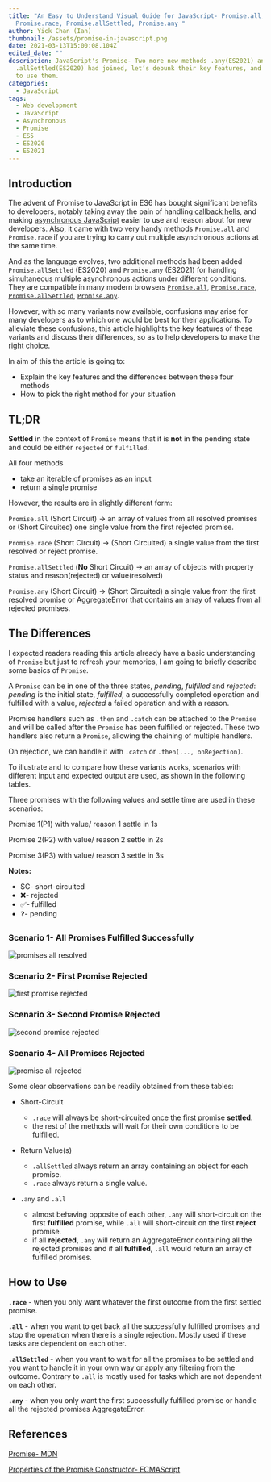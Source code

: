 ```yaml
---
title: "An Easy to Understand Visual Guide for JavaScript- Promise.all,
  Promise.race, Promise.allSettled, Promise.any "
author: Yick Chan (Ian)
thumbnail: /assets/promise-in-javascript.png
date: 2021-03-13T15:00:08.104Z
edited_date: ""
description: JavaScript's Promise- Two more new methods .any(ES2021) and
  .allSettled(ES2020) had joined, let’s debunk their key features, and show how
  to use them.
categories:
  - JavaScript
tags:
  - Web development
  - JavaScript
  - Asynchronous
  - Promise
  - ES5
  - ES2020
  - ES2021
---
```

## Introduction

The advent of Promise to JavaScript in ES6 has bought significant benefits to developers, notably taking away the pain of handling [callback hells](https://www.freecodecamp.org/news/how-to-deal-with-nested-callbacks-and-avoid-callback-hell-1bc8dc4a2012/), and making [asynchronous JavaScript](https://developer.mozilla.org/en-US/docs/Learn/JavaScript/Asynchronous/Introducing) easier to use and reason about for new developers. Also, it came with two very handy methods `Promise.all` and `Promise.race` if you are trying to carry out multiple asynchronous actions at the same time.

And as the language evolves, two additional methods had been added `Promise.allSettled` (ES2020) and `Promise.any` (ES2021) for handling simultaneous multiple asynchronous actions under different conditions. They are compatible in many modern browsers [`Promise.all`](https://caniuse.com/mdn-javascript_builtins_promise_all), [`Promise.race`](https://caniuse.com/mdn-javascript_builtins_promise_race), [`Promise.allSettled`](https://caniuse.com/mdn-javascript_builtins_promise_allsettled), [`Promise.any`](https://caniuse.com/mdn-javascript_builtins_promise_any). 

However, with so many variants now available, confusions may arise for many developers as to which one would be best for their applications. To alleviate these confusions, this article highlights the key features of these variants and discuss their differences, so as to help developers to make the right choice.

In aim of this the article is going to:

* Explain the key features and the differences between these four methods
* How to pick the right method for your situation 

## TL;DR

**Settled** in the context of `Promise` means that it is **not** in the pending state and could be either `rejected` or `fulfilled`.

All four methods 

* take an iterable of promises as an input
* return a single promise

However, the results are in slightly different form:

`Promise.all` (Short Circuit) -> an array of values from all resolved promises or (Short Circuited) one single value from the first rejected promise.

`Promise.race` (Short Circuit) -> (Short Circuited) a single value from the first resolved or reject promise.

`Promise.allSettled` (**No** Short Circuit) -> an array of objects with property status and reason(rejected) or value(resolved)

`Promise.any` (Short Circuit) -> (Short Circuited) a single value from the first resolved promise or AggregateError that contains an array of values from all rejected promises.

## The Differences

I expected readers reading this article already have a basic understanding of `Promise` but just to refresh your memories, I am going to briefly describe some basics of `Promise`.

A `Promise` can be in one of the three states, *pending*, *fulfilled* and *rejected*: *pending* is the initial state, *fulfilled*, a successfully completed operation and fulfilled with a value, *rejected* a failed operation and with a reason.

Promise handlers such as `.then` and `.catch` can be attached to the `Promise` and will be called after the `Promise` has been fulfilled or rejected. These two handlers also return a `Promise`, allowing the chaining of multiple handlers.

On rejection, we can handle it with `.catch` or `.then(..., onRejection)`.

To illustrate and to compare how these variants works, scenarios with different input and expected output are used, as shown in the following tables.

Three promises with the following values and settle time are used in these scenarios:

Promise 1(P1) with value/ reason 1 settle in 1s

Promise 2(P2) with value/ reason 2 settle in 2s

Promise 3(P3) with value/ reason 3 settle in 3s

**Notes:**

* SC- short-circuited
* ❌- rejected
* ✅- fulfilled
* ❓- pending

### Scenario 1- All Promises Fulfilled Successfully

![promises all resolved](/assets/promise-all-resolved.png "promises all resolved")

### Scenario 2- First Promise Rejected

![first promise rejected](/assets/promise-first-rejected.png "first promise rejected")

### Scenario 3- Second Promise Rejected

![second promise rejected](/assets/promise-second-rejected.png "second promise rejected")

### Scenario 4- All Promises Rejected

![promise all rejected](/assets/promise-all-rejected.png "promise all rejected")

Some clear observations can be readily obtained from these tables:

* Short-Circuit

  * `.race` will always be short-circuited once the first promise **settled**.
  * the rest of the methods will wait for their own conditions to be fulfilled.

* Return Value(s)

  * `.allSettled` always return an array containing an object for each promise.
  * `.race` always return a single value.

* `.any` and `.all`

  * almost behaving opposite of each other, `.any` will short-circuit on the first **fulfilled** promise, while `.all` will short-circuit on the first **reject** promise.
  * if all **rejected**, `.any` will return an AggregateError containing all the rejected promises and if all **fulfilled**, `.all` would return an array of fulfilled promises.

## How to Use

**`.race`** - when you only want whatever the first outcome from the first settled promise.

**`.all`** - when you want to get back all the successfully fulfilled promises and stop the operation when there is a single rejection. Mostly used if these tasks are dependent on each other.

**`.allSettled`** - when you want to wait for all the promises to be settled and you want to handle it in your own way or apply any filtering from the outcome. Contrary to `.all` is mostly used for tasks which are not dependent on each other.

**`.any`** - when you only want the first successfully fulfilled promise or handle all the rejected promises AggregateError.

## References

[Promise- MDN](https://developer.mozilla.org/en-US/docs/Web/JavaScript/Reference/Global_Objects/Promise)

[Properties of the Promise Constructor- ECMAScript](https://tc39.es/ecma262/#sec-properties-of-the-promise-constructor)